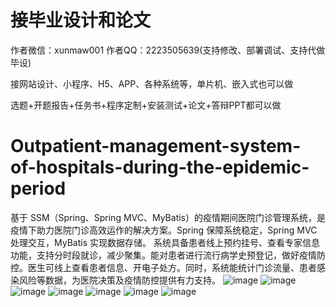 # 接毕业设计和论文
作者微信：xunmaw001  作者QQ：2223505639(支持修改、部署调试、支持代做毕设)

接网站设计、小程序、H5、APP、各种系统等，单片机、嵌入式也可以做

选题+开题报告+任务书+程序定制+安装测试+论文+答辩PPT都可以做
# Outpatient-management-system-of-hospitals-during-the-epidemic-period
基于 SSM（Spring、Spring MVC、MyBatis）的疫情期间医院门诊管理系统，是疫情下助力医院门诊高效运作的解决方案。Spring 保障系统稳定，Spring MVC 处理交互，MyBatis 实现数据存储。  系统具备患者线上预约挂号、查看专家信息功能，支持分时段就诊，减少聚集。能对患者进行流行病学史预登记，做好疫情防控。医生可线上查看患者信息、开电子处方。同时，系统能统计门诊流量、患者感染风险等数据，为医院决策及疫情防控提供有力支持。 
![image](https://github.com/user-attachments/assets/1179e956-c7a0-4dcf-9baa-89264e080221)
![image](https://github.com/user-attachments/assets/30ff95db-ceab-4222-833e-5ac6a7a9fd2e)
![image](https://github.com/user-attachments/assets/ed8c7793-ad9f-4746-b3c0-cb74859a4f6c)
![image](https://github.com/user-attachments/assets/0ee2a7d2-7a37-4336-8a75-83d502c23bcf)
![image](https://github.com/user-attachments/assets/1356bcba-9301-4e9e-89db-43924fe281bd)
![image](https://github.com/user-attachments/assets/278e3f01-36a4-4fd6-beaa-adb4d70171fb)
![image](https://github.com/user-attachments/assets/a1fee928-0a4c-4fdc-b8c7-37f3a7bff416)
